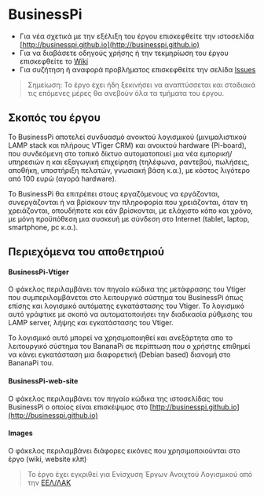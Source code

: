 # BusinessPi

- Για νέα σχετικά με την εξέλιξη του έργου επισκεφθείτε την ιστοσελίδα  [http://businesspi.github.io](http://businesspi.github.io)
- Για να διαβάσετε οδηγούς χρήσης ή την τεκμηρίωση του έργου επισκεφθείτε το [Wiki](https://github.com/ellak-monades-aristeias/BusinessPi/wiki) 
- Για συζήτηση ή αναφορά προβλήματος επισκεφθείτε την σελίδα [Issues](https://github.com/ellak-monades-aristeias/BusinessPi/issues)

> Σημείωση: Το έργο έχει ήδη ξεκινήσει να αναπτύσσεται και σταδιακά τις επόμενες μέρες θα ανεβούν όλα τα τμήματα του έργου.

## Σκοπός του έργου

Το BusinessPi αποτελεί συνδυασμό ανοικτού λογισμικού (μινιμαλιστικoύ LAMP stack και πλήρους VTiger CRM) και ανοικτού hardware (Pi-board), που συνδεόμενη στο τοπικό δίκτυο αυτοματοποιεί μια νέα εμπορική/υπηρεσιών η και εξαγωγική επιχείρηση (τηλέφωνα, ραντεβού, πωλήσεις, αποθήκη, υποστήριξη πελατών, γνωσιακή βάση κ.α.), με κόστος λιγότερο από 100 ευρώ (αγορά hardware). 

Το BusinessPi θα επιτρέπει στους εργαζόμενους να εργάζονται, συνεργάζονται ή να βρίσκουν την πληροφορία που χρειάζονται, όταν τη χρειάζονται, οπουδήποτε και εάν βρίσκονται, με ελάχιστο κόπο και χρόνο, με μόνη προϋπόθεση μια συσκευή με σύνδεση στο Internet (tablet, laptop, smartphone, pc κ.α.).

## Περιεχόμενα του αποθετηριού

#### BusinessPi-Vtiger
Ο φάκελος περιλαμβάνει τον πηγαίο κώδικα της μετάφρασης του Vtiger που συμπεριλαμβάνεται στο λειτουργικό σύστημα του BusinessPi όπως επίσης και λογισμικό αυτόματης εγκατάστασης του Vtiger. Το λογισμικό αυτό γράφτικε με σκοπό να αυτοματοποιήσει την διαδικασία ρύθμισης του LAMP server, λήψης και εγκατάστασης του Vtiger. 

Το λογισμικό αυτό μπορεί να χρησιμοποιηθεί και ανεξάρτητα απο το λειτουργικό σύστημα του BananaPi σε περίπτωση που ο χρήστης επιθημεί να κάνει εγκατάσταση μια διαφορετική (Debian based) διανομή στο BananaPi του.

#### BusinessPi-web-site
Ο φάκελος περιλαμβάνει τον πηγαίο κώδικα της ιστοσελίδας του BusinessPi ο οποίος είναι επισκέψιμος στο [http://businesspi.github.io](http://businesspi.github.io)

#### Images

Ο φάκελος περιλαμβάνει διάφορες εικόνες που χρησιμοποιούνται στο έργο (wiki, website κλπ)


> Το έργο έχει εγκριθεί για Ενίσχυση Έργων Ανοιχτού Λογισμικού από την [ΕΕΛ/ΛΑΚ](https://ellak.gr/)

